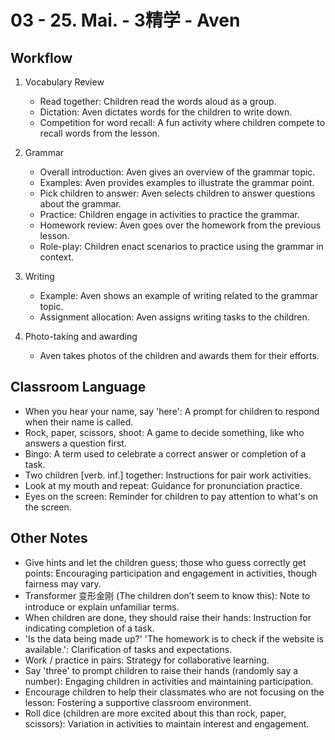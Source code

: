 # 03 - 25. Mai. - 3精学 - Aven

## Workflow

1. Vocabulary Review
   - Read together: Children read the words aloud as a group.
   - Dictation: Aven dictates words for the children to write down.
   - Competition for word recall: A fun activity where children compete to recall words from the lesson.

2. Grammar
   - Overall introduction: Aven gives an overview of the grammar topic.
   - Examples: Aven provides examples to illustrate the grammar point.
   - Pick children to answer: Aven selects children to answer questions about the grammar.
   - Practice: Children engage in activities to practice the grammar.
   - Homework review: Aven goes over the homework from the previous lesson.
   - Role-play: Children enact scenarios to practice using the grammar in context.

3. Writing
   - Example: Aven shows an example of writing related to the grammar topic.
   - Assignment allocation: Aven assigns writing tasks to the children.

4. Photo-taking and awarding
   - Aven takes photos of the children and awards them for their efforts.

## Classroom Language

- When you hear your name, say 'here': A prompt for children to respond when their name is called.
- Rock, paper, scissors, shoot: A game to decide something, like who answers a question first.
- Bingo: A term used to celebrate a correct answer or completion of a task.
- Two children [verb. inf.] together: Instructions for pair work activities.
- Look at my mouth and repeat: Guidance for pronunciation practice.
- Eyes on the screen: Reminder for children to pay attention to what's on the screen.

## Other Notes

- Give hints and let the children guess; those who guess correctly get points: Encouraging participation and engagement in activities, though fairness may vary.
- Transformer 变形金刚 (The children don’t seem to know this): Note to introduce or explain unfamiliar terms.
- When children are done, they should raise their hands: Instruction for indicating completion of a task.
- 'Is the data being made up?' 'The homework is to check if the website is available.': Clarification of tasks and expectations.
- Work / practice in pairs: Strategy for collaborative learning.
- Say 'three' to prompt children to raise their hands (randomly say a number): Engaging children in activities and maintaining participation.
- Encourage children to help their classmates who are not focusing on the lesson: Fostering a supportive classroom environment.
- Roll dice (children are more excited about this than rock, paper, scissors): Variation in activities to maintain interest and engagement.